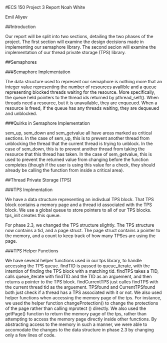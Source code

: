 #ECS 150 Project 3 Report
Noah White

Emil Aliyev

##Introduction

Our report will be split into two sections, detailing the two phases of the
project. The first section will examine the design decisions made in
implementing our semaphore library. The second secion will examine the
implementation of our thread private storage (TPS) library.

##Semaphores

###Semaphore Implementation

The data structure used to represent our semaphore is nothing more that an
integer value representing the number of resources availible and a queue
representing blocked threads waiting for the resource. More specifically, the
queue held pointers to the thread ids returned by pthread_self(). When threads
need a resource, but it is unavailable, they are enqueued. When a resource is
freed, if the queue has any threads waiting, they are dequeued and unblocked. 

###Quirks in Semaphore Implementation

sem_up, sem_down and sem_getvalue all have areas marked as critical sections. In
the case of sem_up, this is to prevent another thread from unblocking the thread
that the current thread is trying to unblock. In the case of sem_down, this is
to prevent another thread from taking the resource that this thread has taken.
In the case of sem_getvalue, this is used to prevent the returned value from
changing before the function completes (though if the user is using this value
for a check, they should already be calling the function from inside a critical
area).

##Thread Private Storage (TPS)

###TPS Implmentation

We have a data structure representing an indivdual TPS block. That TPS block
contains a memory page and a thread id associated with the TPS block. We use a
global queue to store pointers to all of our TPS blocks. tps_init creates this
queue.

For phase 2.3, we changed the TPS structure slightly. The TPS structure now contains a tid, and a page struct. The page struct contains a pointer to the memory, and a count to keep track of how many TPSes are using the page. 

###TPS Helper Functions

We have several helper functions used in our tps library, to handle accessing
the TPS queue. findTID is passed to queue_iterate, with the intention of finding
the TPS block with a matching tid. findTPS takes a TID, calls queue_iterate with 
findTID and the TID as an arguement, and then returns a pointer to the TPS
block. findCurrentTPS just calles findTPS with the current thread tid as the
arguement. TPSfound and CurrentTPSfound both just check if a thread has a TPS
associated with it or not. We also used helper functions when accessing the memory page of the tps. For instance, we used the helper function changeProtection() to change the protections of the page rather than calling mprotect () directly. We also used the getPage() function to return the memory page of the tps, rather than attempting to access the memory page directly inside other functions. By abstracting access to the memory in such a manner, we were able to accomodate the changes to the data structure in phase 2.3 by changing only a few lines of code. 
